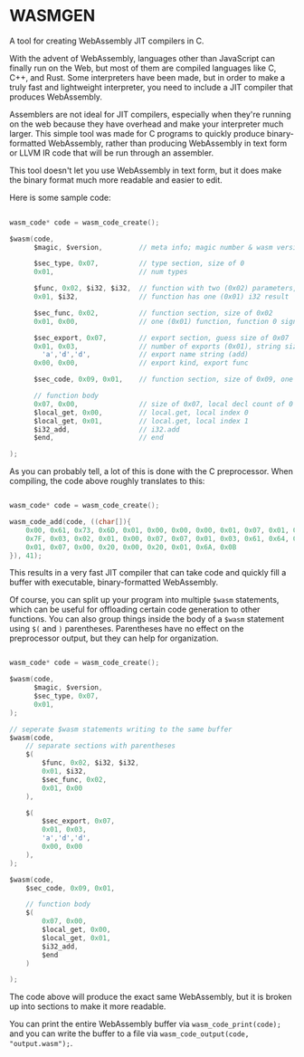 # WASMGEN
A tool for creating WebAssembly JIT compilers in C.

With the advent of WebAssembly, languages other than JavaScript can finally run on the Web, but most of them are compiled languages like C, C++, and Rust. Some interpreters have been made, but in order to make a truly fast and lightweight interpreter, you need to include a JIT compiler that produces WebAssembly.

Assemblers are not ideal for JIT compilers, especially when they're running on the web because they have overhead and make your interpreter much larger. This simple tool was made for C programs to quickly produce binary-formatted WebAssembly, rather than producing WebAssembly in text form or LLVM IR code that will be run through an assembler.

This tool doesn't let you use WebAssembly in text form, but it does make the binary format much more readable and easier to edit.

Here is some sample code:

```c
	
wasm_code* code = wasm_code_create();

$wasm(code,
	  $magic, $version,			// meta info; magic number & wasm version

	  $sec_type, 0x07,			// type section, size of 0
	  0x01,						// num types

	  $func, 0x02, $i32, $i32,	// function with two (0x02) parameters, i32 and i32
	  0x01, $i32,				// function has one (0x01) i32 result

	  $sec_func, 0x02,			// function section, size of 0x02
	  0x01, 0x00,				// one (0x01) function, function 0 signature index

	  $sec_export, 0x07,		// export section, guess size of 0x07
	  0x01, 0x03,				// number of exports (0x01), string size of 3 (0x03) chars
		'a','d','d',			// export name string (add)
	  0x00, 0x00,				// export kind, export func

	  $sec_code, 0x09, 0x01,	// function section, size of 0x09, one (0x01) function

	  // function body
	  0x07, 0x00,				// size of 0x07, local decl count of 0
	  $local_get, 0x00,			// local.get, local index 0
	  $local_get, 0x01,			// local.get, local index 1
	  $i32_add,					// i32.add
	  $end,						// end

);

```

As you can probably tell, a lot of this is done with the C preprocessor. When compiling, the code above roughly translates to this:

```c

wasm_code* code = wasm_code_create();

wasm_code_add(code, ((char[]){
	0x00, 0x61, 0x73, 0x6D, 0x01, 0x00, 0x00, 0x00, 0x01, 0x07, 0x01, 0x60, 0x02, 0x7F, 0x7F, 0x01,
	0x7F, 0x03, 0x02, 0x01, 0x00, 0x07, 0x07, 0x01, 0x03, 0x61, 0x64, 0x64, 0x00, 0x00, 0x0A, 0x09,
	0x01, 0x07, 0x00, 0x20, 0x00, 0x20, 0x01, 0x6A, 0x0B
}), 41);

```

This results in a very fast JIT compiler that can take code and quickly fill a buffer with executable, binary-formatted WebAssembly.

Of course, you can split up your program into multiple `$wasm` statements, which can be useful for offloading certain code generation to other functions. You can also group things inside the body of a `$wasm` statement using `$(` and `)` parentheses. Parentheses have no effect on the preprocessor output, but they can help for organization.

```c

wasm_code* code = wasm_code_create();

$wasm(code,
	  $magic, $version,
	  $sec_type, 0x07,
	  0x01,
);

// seperate $wasm statements writing to the same buffer
$wasm(code,
	// separate sections with parentheses
	$(
		$func, 0x02, $i32, $i32,
		0x01, $i32,
		$sec_func, 0x02,
		0x01, 0x00
	),

	$(
		$sec_export, 0x07,
		0x01, 0x03,
		'a','d','d',
		0x00, 0x00
	),
);

$wasm(code,
	$sec_code, 0x09, 0x01,

	// function body
	$(
		0x07, 0x00,
		$local_get, 0x00,
		$local_get, 0x01,
		$i32_add,
		$end
	)

);

```

The code above will produce the exact same WebAssembly, but it is broken up into sections to make it more readable.

You can print the entire WebAssembly buffer via `wasm_code_print(code);` and you can write the buffer to a file via `wasm_code_output(code, "output.wasm");`.
